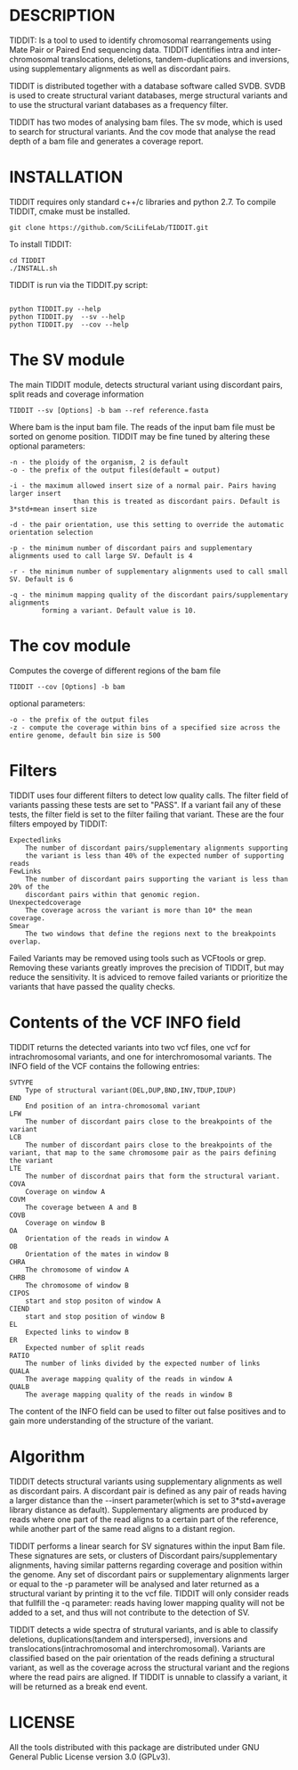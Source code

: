 DESCRIPTION
==============
TIDDIT: Is a tool to used to identify  chromosomal rearrangements using Mate Pair or Paired End sequencing data. TIDDIT identifies intra and inter-chromosomal translocations, deletions, tandem-duplications and inversions, using supplementary alignments as well as discordant pairs. 

TIDDIT is distributed together with a database software called SVDB. SVDB is used to create structural variant databases, merge structural variants and to use the structural variant databases as a frequency filter.

TIDDIT has two modes of analysing bam files. The sv mode, which is used to search for structural variants. And the cov mode that analyse the read depth of a bam file and generates a coverage report.


INSTALLATION
==============
TIDDIT requires only standard c++/c libraries and python 2.7. To compile TIDDIT, cmake must be installed.


```
git clone https://github.com/SciLifeLab/TIDDIT.git
```

To install TIDDIT:
```
cd TIDDIT
./INSTALL.sh
```

TIDDIT is run via the TIDDIT.py script:
```

python TIDDIT.py --help
python TIDDIT.py  --sv --help
python TIDDIT.py  --cov --help
```

The SV module
=============
The main TIDDIT module, detects structural variant using discordant pairs, split reads and coverage information

    TIDDIT --sv [Options] -b bam --ref reference.fasta

Where bam is the input bam file. The reads of the input bam file must be sorted on genome position.
TIDDIT may be fine tuned by altering these optional parameters:

    -n - the ploidy of the organism, 2 is default
    -o - the prefix of the output files(default = output)
        
    -i - the maximum allowed insert size of a normal pair. Pairs having larger insert 
                    than this is treated as discordant pairs. Default is 3*std+mean insert size
                        
    -d - the pair orientation, use this setting to override the automatic orientation selection
            
    -p - the minimum number of discordant pairs and supplementary alignments used to call large SV. Default is 4
    
    -r - the minimum number of supplementary alignments used to call small SV. Default is 6
            
    -q - the minimum mapping quality of the discordant pairs/supplementary alignments 
            forming a variant. Default value is 10.
                                        

The cov module
==============
Computes the coverge of different regions of the bam file

    TIDDIT --cov [Options] -b bam
    
optional parameters:

    -o - the prefix of the output files
    -z - compute the coverage within bins of a specified size across the entire genome, default bin size is 500

Filters
=============
TIDDIT uses four different filters to detect low quality calls. The filter field of variants passing these tests are set to "PASS". If a variant fail any of these tests, the filter field is set to the filter failing that variant. These are the four filters empoyed by TIDDIT:

    Expectedlinks
        The number of discordant pairs/supplementary alignments supporting
        the variant is less than 40% of the expected number of supporting reads
    FewLinks
        The number of discordant pairs supporting the variant is less than 20% of the 
        discordant pairs within that genomic region.
    Unexpectedcoverage
        The coverage across the variant is more than 10* the mean coverage.
    Smear
        The two windows that define the regions next to the breakpoints overlap.

Failed Variants may be removed using tools such as VCFtools or grep. Removing these variants greatly improves the precision of TIDDIT, but may reduce the sensitivity. It is adviced to remove failed variants or prioritize the variants that have passed the quality checks.

Contents of the VCF INFO field
=============
TIDDIT returns the detected variants into two vcf files, one vcf for intrachromosomal variants, and one for interchromosomal variants. The INFO field of the VCF contains the following entries:

    SVTYPE
        Type of structural variant(DEL,DUP,BND,INV,TDUP,IDUP)
    END
        End position of an intra-chromosomal variant
    LFW
        The number of discordant pairs close to the breakpoints of the variant
    LCB
        The number of discordant pairs close to the breakpoints of the variant, that map to the same chromosome pair as the pairs defining the variant 
    LTE
        The number of discordnat pairs that form the structural variant.
    COVA
        Coverage on window A
    COVM
        The coverage between A and B
    COVB
        Coverage on window B
    OA
        Orientation of the reads in window A
    OB
        Orientation of the mates in window B
    CHRA
        The chromosome of window A
    CHRB
        The chromosome of window B
    CIPOS
        start and stop positon of window A
    CIEND
        start and stop position of window B
    EL
        Expected links to window B
    ER
        Expected number of split reads
    RATIO
        The number of links divided by the expected number of links
    QUALA
        The average mapping quality of the reads in window A
    QUALB
        The average mapping quality of the reads in window B

The content of the INFO field can be used to filter out false positives and to gain more understanding of the structure of the variant.

Algorithm
=============
TIDDIT detects structural variants using supplementary alignments as well as discordant pairs. A discordant pair is defined as any pair of reads having a larger distance than the --insert parameter(which is set to 3*std+average library distance as default). Supplementary aligments are produced by reads where one part of the read aligns to a certain part of the reference, while another part of the same read aligns to a distant region.

TIDDIT performs a linear search for SV signatures within the input Bam file. These signatures are sets, or clusters of Discordant pairs/supplementary alignments, having similar patterns regarding coverage and position within the genome.
Any set of discordant pairs or supplementary alignments larger or equal to the -p parameter will be analysed and later returned as a structural variant by printing it to the vcf file. TIDDIT will only consider reads that fullfill the -q parameter: reads having lower mapping quality will not be added to a set, and thus will not contribute to the detection of SV.

TIDDIT detects a wide spectra of strutural variants, and is able to classify deletions, duplications(tandem and interspersed), inversions and translocations(intrachromosomal and interchromosomal). Variants are classified based on the pair orientation of the reads defining a structural variant, as well as the coverage across the structural variant and the regions where the read pairs are aligned. If TIDDIT is unnable to classify a variant, it will be returned as a break end event.

LICENSE
==============
All the tools distributed with this package are distributed under GNU General Public License version 3.0 (GPLv3). 



